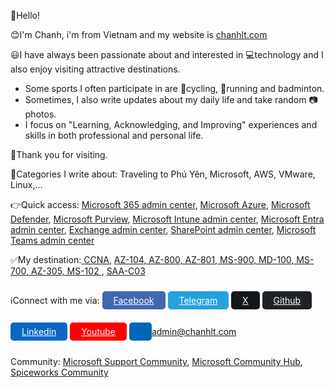 👋Hello!<br>

😊I'm Chanh, i'm from Vietnam and my website is <a href="#">chanhlt.com</a><br>

😃I have always been passionate about and interested in 💻technology and I also enjoy visiting attractive destinations.<br>
- Some sports I often participate in are 🚴cycling, 🏃running and badminton.<br>
- Sometimes, I also write updates about my daily life and take random 📷photos. <br>
- I focus on "Learning, Acknowledging, and Improving" experiences and skills in both professional and personal life.

👏Thank you for visiting.

🔖Categories I write about: Traveling to Phú Yên, Microsoft, AWS, VMware, Linux,...

👉Quick access: <a href="https://admin.microsoft.com">Microsoft 365 admin center</a>, <a href="https://portal.azure.com">Microsoft Azure</a>, <a href="https://security.microsoft.com">Microsoft Defender</a>, <a href="https://purview.microsoft.com">Microsoft Purview</a>, <a href="https://intune.microsoft.com">Microsoft Intune admin center</a>, <a href="https://entra.microsoft.com">Microsoft Entra admin center</a>, <a href="https://admin.exchange.microsoft.com">Exchange admin center</a>, <a href="https://admin.microsoft.com">SharePoint admin center</a>, <a href="https://admin.teams.microsoft.com">Microsoft Teams admin center</a>

✅My destination:<a href="#"> CCNA</a>, <a href="#"> AZ-104, AZ-800, AZ-801, MS-900, MD-100, MS-700, AZ-305, MS-102 </a>, <a href="#">SAA-C03</a>

ℹ️Connect with me via: <a href="#" style="color: #fff;
    background-color: #4267B2 !important;
    border-radius: 5px;
    padding: 6px 18px;line-height: 50px;">Facebook</a> <a href="#" style="color: #fff;
    background-color: #24A1DE !important;
    border-radius: 5px;
    padding: 6px 18px;line-height: 50px;">Telegram</a> <a href="#" style="color: #fff;
    background-color: #14171A !important;
    border-radius: 5px;
    padding: 6px 18px;line-height: 50px;">X</a> <a href="#" style="color: #fff;
    background-color: #1f2328 !important;
    border-radius: 5px;
    padding: 6px 18px;line-height: 50px;" >Github</a> <a href="#" style="color: #fff;
    background-color: #0A66C2 !important;
    border-radius: 5px;
    padding: 6px 18px;line-height: 50px;" >Linkedin</a> <a href="#" style="color: #fff;
    background-color: #FF0000 !important;
    border-radius: 5px;
    padding: 6px 18px;line-height: 50px;">Youtube</a> <a href="#" style="color: #fff;
    background-color: #0067b8 !important;
    border-radius: 5px;
    padding: 6px 18px;line-height: 50px;" >admin@chanhlt.com</a> 
    
Community: <a href="https://answers.microsoft.com/en-us">Microsoft Support Community</a>, <a href="https://techcommunity.microsoft.com">Microsoft Community Hub</a>, <a href="https://community.spiceworks.com">Spiceworks Community</a> 
